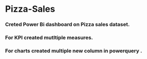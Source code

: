# Pizza-Sales


### Creted Power Bi dashboard on Pizza sales dataset.
### For KPI created mutltiple measures.
### For charts created multiple new column in powerquery .
